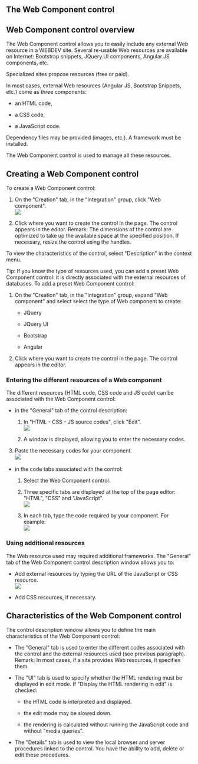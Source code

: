 


## The Web Component control
			



<a name="NOTE1"></a>
<a name="NOTE1_1"></a>


## Web Component control overview
<a name="web_component_control_overview_ELTTEXTE000169"></a>
The Web Component control allows you to easily include any external Web resource in a WEBDEV site. Several re-usable Web resources are available on Internet: Bootstrap snippets, JQuery.UI components, Angular.JS components, etc.

Specialized sites propose resources (free or paid).

In most cases, external Web resources (Angular JS, Bootstrap Snippets, etc.) come as three components:

- an HTML code,

- a CSS code,

- a JavaScript code.


Dependency files may be provided (images, etc.). A framework must be installed.

The Web Component control is used to manage all these resources. 

<a name="NOTE2"></a>
<a name="NOTE2_1"></a>


## Creating a Web Component control
<a name="creating_web_component_control_ELTTEXTE000193"></a>
To create a Web Component control:

1. On the "Creation" tab, in the "Integration" group, click "Web component". <br>![](https://doc.pcsoft.fr/en-US/images/image.awp?langid=3&name=Composant_WEB%20-%20HC%20N%B0001.gif&type=thumb)


2. Click where you want to create the control in the page. The control appears in the editor.
	Remark: The dimensions of the control are optimized to take up the available space at the specified position. If necessary, resize the control using the handles. 




To view the characteristics of the control, select "Description" in the context menu.

Tip: If you know the type of resources used, you can add a preset Web Component control: it is directly associated with the external resources of databases. To add a preset Web Component control: 

1. On the "Creation" tab, in the "Integration" group, expand "Web component" and select select the type of Web component to create: 

	- JQuery

	- JQuery UI

	- Bootstrap

	- Angular




2. Click where you want to create the control in the page. The control appears in the editor.





### Entering the different resources of a Web component
<a name="entering_the_different_resources_web_component_ELTPARAGRAPHE000075"></a>

The different resources (HTML code, CSS code and JS code) can be associated with the Web Component control: 

- in the "General" tab of the control description: 

	1. In "HTML - CSS - JS source codes", click "Edit". <br>![](https://doc.pcsoft.fr/en-US/images/image.awp?langid=3&name=Composant_WEB%20-%20HC%20N%B0003%201.gif)


	2. A window is displayed, allowing you to enter the necessary codes. 

3. Paste the necessary codes for your component. <br>![](https://doc.pcsoft.fr/en-US/images/image.awp?langid=3&name=Composant_WEB%20-%20HC%20N%B0004.gif&type=thumb)

- in the code tabs associated with the control: 

	1. Select the Web Component control. 

	2. Three specific tabs are displayed at the top of the page editor: "HTML", "CSS" and "JavaScript". <br>![](https://doc.pcsoft.fr/en-US/images/image.awp?langid=3&name=Composant_WEB%20-%20HC%20N%B0011.gif)


	3. In each tab, type the code required by your component. For example: <br>![](https://doc.pcsoft.fr/en-US/images/image.awp?langid=3&name=Composant_WEB%20-%20HC%20N%B0008.gif&type=thumb)





### Using additional resources
<a name="using_additional_resources_ELTPARAGRAPHE000095"></a>

The Web resource used may required additional frameworks. The "General" tab of the Web Component control description window allows you to: 

- Add external resources by typing the URL of the JavaScript or CSS resource. <br>![](https://doc.pcsoft.fr/en-US/images/image.awp?langid=3&name=Composant_WEB%20-%20HC%20N%B0003%202.gif&type=thumb)


- Add CSS resources, if necessary. 




<a name="NOTE3"></a>
<a name="NOTE3_1"></a>


## Characteristics of the Web Component control
<a name="characteristics_the_web_component_control_ELTTEXTE000229"></a>
The control description window allows you to define the main characteristics of the Web Component control: 

- The "General" tab is used to enter the different codes associated with the control and the external resources used (see previous paragraph). 
	Remark: In most cases, if a site provides Web resources, it specifies them. 

- The "UI" tab is used to specify whether the HTML rendering must be displayed in edit mode. If "Display the HTML rendering in edit" is checked: 

	- the HTML code is interpreted and displayed. 

	- the edit mode may be slowed down. 

	- the rendering is calculated without running the JavaScript code and without "media queries".




- The "Details" tab is used to view the local browser and server procedures linked to the control. You have the ability to add, delete or edit these procedures.  






